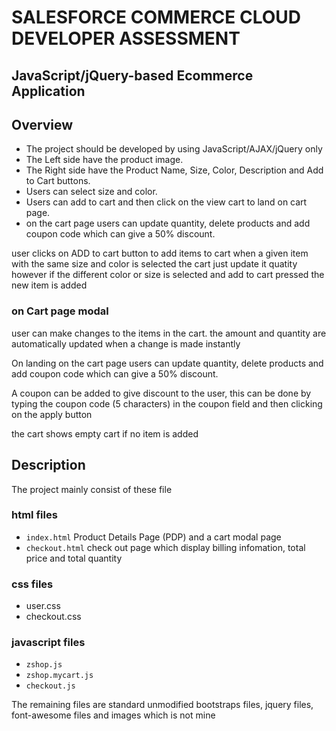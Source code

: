 # SALESFORCE COMMERCE CLOUD DEVELOPER ASSESSMENT
## JavaScript/jQuery-based Ecommerce Application

## Overview
 * The project should be developed by using JavaScript/AJAX/jQuery only
 * The Left side have the product image.
 * The Right side have the Product Name, Size, Color, Description and Add to Cart buttons.
 * Users can select size and color. 
 * Users can add to cart and then click on the view cart to land on cart page.
 * on the cart page users can update quantity, delete products and add coupon code which can give a 50% discount. 

 
 user clicks on ADD to cart button to add items to cart
 when a given item with the same size and color is selected the cart just update it quatity
 however if the different color or size is selected and add to cart pressed the new item is added
 
 
 ### on Cart page modal 
 
 user can make changes to the items in the cart. the amount and quantity are automatically updated when
 a change is made instantly
 
 On landing on the cart page users can update quantity, delete products and add coupon code which can give a 50% discount.

 A coupon can be added to give discount to the user, this can be done by typing the coupon code (5 characters) in 
 the coupon field and then clicking on the apply button
 
 
 the cart shows empty cart if no item is added
 
 ## Description
 The project mainly consist of these file
 ### html files
 * `index.html`  Product Details Page (PDP) and a cart modal page
 * `checkout.html` check out page which display billing infomation, total price and total quantity 
 ### css files
 * user.css
 * checkout.css
 ### javascript files 
 * `zshop.js`
 * `zshop.mycart.js`
 * `checkout.js`
 
 The remaining files are standard unmodified bootstraps files, jquery files, font-awesome files and images which is not mine